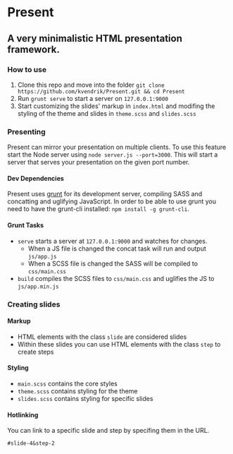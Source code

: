 Present
=======
## A very minimalistic HTML presentation framework.

### How to use
1. Clone this repo and move into the folder `git clone https://github.com/kvendrik/Present.git && cd Present`
2. Run `grunt serve` to start a server on `127.0.0.1:9000`
3. Start customizing the slides' markup in `index.html` and modifing the styling of the theme and slides in `theme.scss` and `slides.scss`

### Presenting
Present can mirror your presentation on multiple clients. To use this feature start the Node server using `node server.js --port=3000`. This will start a server that serves your presentation on the given port number.

#### Dev Dependencies
Present uses [grunt](http://gruntjs.com/) for its development server, compiling SASS and concatting and uglifying JavaScript. In order to be able to use grunt you need to have the grunt-cli installed: `npm install -g grunt-cli`.

#### Grunt Tasks
* `serve` starts a server at `127.0.0.1:9000` and watches for changes.
    * When a JS file is changed the concat task will run and output `js/app.js`
    * When a SCSS file is changed the SASS will be compiled to `css/main.css`
* `build` compiles the SCSS files to `css/main.css` and uglifies the JS to `js/app.min.js`

### Creating slides

#### Markup
* HTML elements with the class `slide` are considered slides
* Within these slides you can use HTML elements with the class `step` to create steps

#### Styling
* `main.scss` contains the core styles
* `theme.scss` contains styling for the theme
* `slides.scss` contains styling for specific slides

#### Hotlinking
You can link to a specific slide and step by specifing them in the URL.
```
#slide-4&step-2
```
